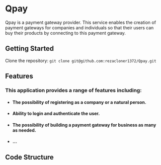 # Qpay
Qpay is a payment gateway provider. This service enables the creation of payment gateways for companies and individuals so that their users can buy their products by connecting to this payment gateway.

## Getting Started

Clone the repository:
`git clone git@github.com:rezacloner1372/Qpay.git`

## Features

### This application provides a range of features including:
- #### The possibility of registering as a company or a natural person.
- #### Ability to login and authenticate the user.
- #### The possibility of building a payment gateway for business as many as needed.
- #### ...

## Code Structure
